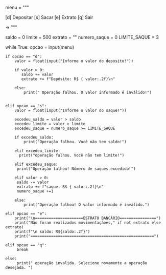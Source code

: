 menu = """

[d] Depositar
[s] Sacar 
[e] Extrato
[q] Sair 

=> """


saldo = 0
limite = 500
extrato = ""
numero_saque = 0
LIMITE_SAQUE = 3

while True:
    opcao = input(menu)

    if opcao == "d":
        valor = float(input("Informe o valor do deposito!"))

        if valor > 0:
           saldo += valor
           extrato += f"Depósito: R$ { valor:.2f}\n"

        else:
            print(" Operação falhou. O valor informado é inválido!")


    elif opcao == "s":
        valor = float(input("Informe o valor do saque!"))
    
        excedeu_saldo = valor > saldo
        excedeu_limite = valor > limite
        excedeu_saque = numero_saque >= LIMITE_SAQUE

        if excedeu_saldo:
            print("Operação falhou. Você não tem saldo!")

        elif excedeu_limite:
          print("operação falhou. Você não tem limite!")

        elif excedeu_saque:
         print("Operação falhou! Número de saques excedido!")

        elif valor > 0:
         saldo -= valor
         extrato += f"saque: R$ { valor:.2f}\n"
         numero_saque +=1

        else:
            print("Operação falhou! O valor informado é invalido.")

    elif opcao == "e":
        print("\n=====================ESTRATO BANCÁRIO================")
        print("Não foram realizados movimentaçãoes," if not extrato else extrato)
        print(f"\n saldo: R${saldo:.2f}")
        print("======================================================")

    elif opcao == "q":
         break
    
    else:
         print(" operação invalida. Selecione novamente a operação desejada. ")
